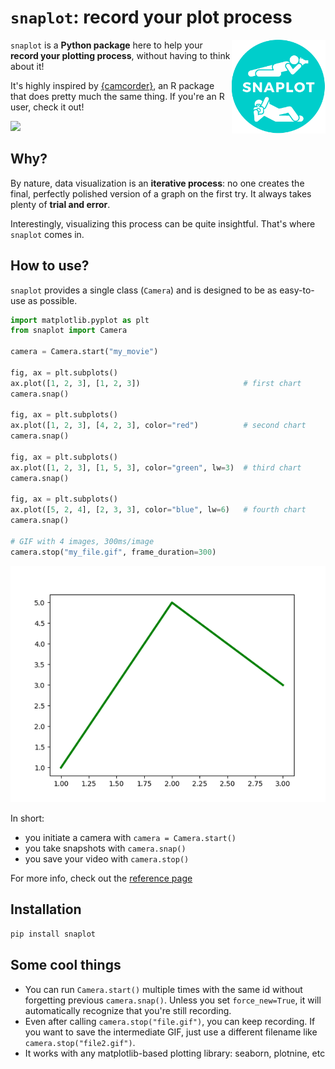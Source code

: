 # `snaplot`: record your plot process

<img src="https://github.com/JosephBARBIERDARNAL/static/blob/main/python-libs/snaplot/image.png?raw=true" alt="snaplot logo" align="right" width="150px"/>

`snaplot` is a **Python package** here to help your **record your plotting process**, without having to think about it!

It's highly inspired by [{camcorder}](https://github.com/thebioengineer/camcorder), an R package that does pretty much the same thing. If you're an R user, check it out!

![](./example.gif)

## Why?

By nature, data visualization is an **iterative process**: no one creates the final, perfectly polished version of a graph on the first try. It always takes plenty of **trial and error**.

Interestingly, visualizing this process can be quite insightful. That's where `snaplot` comes in.

## How to use?

`snaplot` provides a single class (`Camera`) and is designed to be as easy-to-use as possible.

```python
import matplotlib.pyplot as plt
from snaplot import Camera

camera = Camera.start("my_movie")

fig, ax = plt.subplots()
ax.plot([1, 2, 3], [1, 2, 3])                       # first chart
camera.snap()

fig, ax = plt.subplots()
ax.plot([1, 2, 3], [4, 2, 3], color="red")          # second chart
camera.snap()

fig, ax = plt.subplots()
ax.plot([1, 2, 3], [1, 5, 3], color="green", lw=3)  # third chart
camera.snap()

fig, ax = plt.subplots()
ax.plot([5, 2, 4], [2, 3, 3], color="blue", lw=6)   # fourth chart
camera.snap()

# GIF with 4 images, 300ms/image
camera.stop("my_file.gif", frame_duration=300)
```

![](./my_file.gif)

In short:

- you initiate a camera with `camera = Camera.start()`
- you take snapshots with `camera.snap()`
- you save your video with `camera.stop()`

For more info, check out the [reference page](./camera.md)

## Installation

```bash
pip install snaplot
```

## Some cool things

- You can run `Camera.start()` multiple times with the same id without forgetting previous `camera.snap()`. Unless you set `force_new=True`, it will automatically recognize that you're still recording.
- Even after calling `camera.stop("file.gif")`, you can keep recording. If you want to save the intermediate GIF, just use a different filename like `camera.stop("file2.gif")`.
- It works with any matplotlib-based plotting library: seaborn, plotnine, etc
